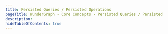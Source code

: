 ```yaml
---
title: Persisted Queries / Persisted Operations
pageTitle: WunderGraph - Core Concepts - Persisted Queries / Persisted Operations
description:
hideTableOfContents: true
---
```

